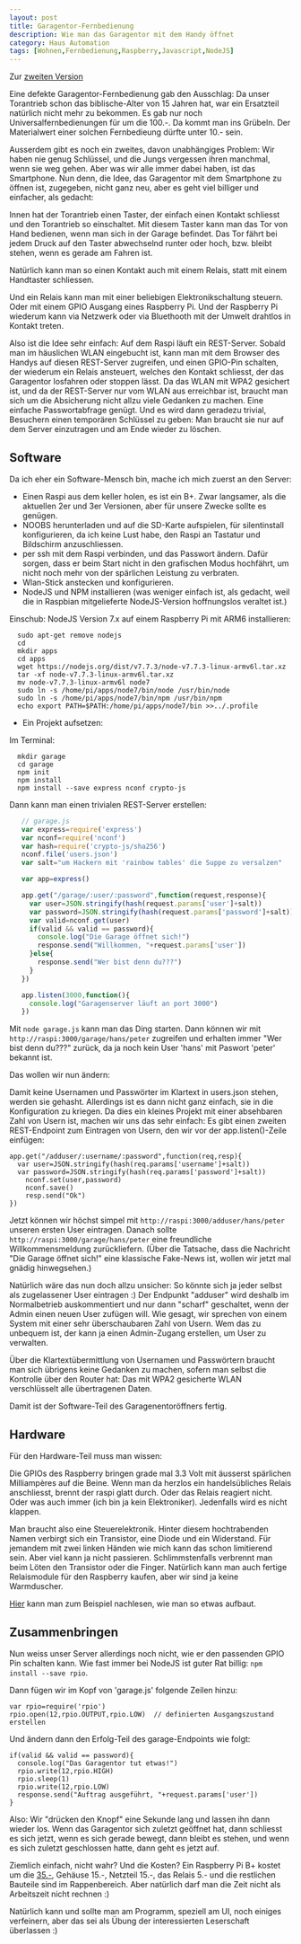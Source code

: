 ```yaml
---
layout: post
title: Garagentor-Fernbedienung
description: Wie man das Garagentor mit dem Handy öffnet
category: Haus Automation
tags: [Wohnen,Fernbedienung,Raspberry,Javascript,NodeJS]
---
```

Zur [zweiten Version](/2017/03/garagentor2)

Eine defekte Garagentor-Fernbedienung gab den Ausschlag: Da unser Torantrieb schon das biblische-Alter von 15 Jahren hat, war ein Ersatzteil natürlich nicht mehr zu bekommen. Es gab nur noch Universalfernbedienungen für um die 100.-. Da kommt man ins Grübeln. Der Materialwert einer solchen Fernbedieung dürfte unter 10.- sein.

Ausserdem gibt es noch ein zweites, davon unabhängiges Problem: Wir haben nie genug Schlüssel, und die Jungs vergessen ihren manchmal, wenn sie weg gehen. Aber was wir alle immer dabei haben, ist das Smartphone. Nun denn, die Idee, das Garagentor mit dem Smartphone zu öffnen ist, zugegeben, nicht ganz neu, aber es geht viel billiger und einfacher, als gedacht:

Innen hat der Torantrieb einen Taster, der einfach einen Kontakt schliesst und den Torantrieb so einschaltet. Mit diesem Taster kann man das Tor von Hand bedienen, wenn man sich in der Garage befindet. Das Tor fährt bei jedem Druck auf den Taster abwechselnd runter oder hoch, bzw. bleibt stehen, wenn es gerade am Fahren ist.

Natürlich kann man so einen Kontakt auch mit einem Relais, statt mit einem Handtaster schliessen.

Und ein Relais kann man mit einer beliebigen Elektronikschaltung steuern. Oder mit einem GPIO Ausgang eines Raspberry Pi. Und der Raspberry Pi wiederum kann via Netzwerk oder via Bluethooth mit der Umwelt drahtlos in Kontakt treten.

Also ist die Idee sehr einfach: Auf dem Raspi läuft ein REST-Server. Sobald man im häuslichen WLAN eingebucht ist, kann man mit dem Browser des Handys auf diesen REST-Server zugreifen, und einen GPIO-Pin schalten, der wiederum ein Relais ansteuert, welches den Kontakt schliesst, der das Garagentor losfahren oder stoppen lässt.
Da das WLAN mit WPA2 gesichert ist, und da der REST-Server nur vom WLAN aus erreichbar ist, braucht man sich um die Absicherung nicht allzu viele Gedanken zu machen. Eine einfache Passwortabfrage genügt. Und es wird dann geradezu trivial, Besuchern einen temporären Schlüssel zu geben: Man braucht sie nur auf dem Server einzutragen und am Ende wieder zu löschen.

## Software

Da ich eher ein Software-Mensch bin, mache ich mich zuerst an den Server:

 * Einen Raspi aus dem keller holen, es ist ein B+. Zwar langsamer, als die aktuellen 2er und 3er Versionen, aber für unsere Zwecke sollte es genügen.
 * NOOBS herunterladen und auf die SD-Karte aufspielen, für silentinstall konfigurieren, da ich keine Lust habe, den Raspi an Tastatur und Bildschirm anzuschliessen.
 * per ssh mit dem Raspi verbinden, und das Passwort ändern. Dafür sorgen, dass er beim Start nicht in den grafischen Modus hochfährt, um nicht noch mehr von der spärlichen Leistung zu verbraten.
 * Wlan-Stick anstecken und konfigurieren.
 * NodeJS und NPM installieren (was weniger einfach ist, als gedacht, weil die in Raspbian mitgelieferte NodeJS-Version hoffnungslos veraltet ist.)

Einschub: NodeJS Version 7.x auf einem Raspberry Pi mit ARM6 installieren:

      sudo apt-get remove nodejs
      cd
      mkdir apps
      cd apps
      wget https://nodejs.org/dist/v7.7.3/node-v7.7.3-linux-armv6l.tar.xz
      tar -xf node-v7.7.3-linux-armv6l.tar.xz
      mv node-v7.7.3-linux-armv6l node7
      sudo ln -s /home/pi/apps/node7/bin/node /usr/bin/node
      sudo ln -s /home/pi/apps/node7/bin/npm /usr/bin/npm
      echo export PATH=$PATH:/home/pi/apps/node7/bin >>../.profile

 * Ein Projekt aufsetzen:

Im Terminal:

      mkdir garage
      cd garage
      npm init
      npm install
      npm install --save express nconf crypto-js


 Dann kann man einen trivialen REST-Server erstellen:

 ```javascript
    // garage.js
    var express=require('express')
    var nconf=require('nconf')
    var hash=require('crypto-js/sha256')
    nconf.file('users.json')
    var salt="um Hackern mit 'rainbow tables' die Suppe zu versalzen"

    var app=express()

    app.get("/garage/:user/:password",function(request,response){
      var user=JSON.stringify(hash(request.params['user']+salt))
      var password=JSON.stringify(hash(request.params['password']+salt))
      var valid=nconf.get(user)
      if(valid && valid == password){
        console.log("Die Garage öffnet sich!")
        response.send("Willkommen, "+request.params['user'])
      }else{
        response.send("Wer bist denn du???")
      }
    })

    app.listen(3000,function(){
      console.log("Garagenserver läuft an port 3000")
    })
```

Mit `node garage.js` kann man das Ding starten. Dann können wir mit `http://raspi:3000/garage/hans/peter` zugreifen und erhalten immer "Wer bist denn du???" zurück, da ja noch kein User 'hans' mit Paswort 'peter' bekannt ist.

Das wollen wir nun ändern:

Damit keine Usernamen und Passwörter im Klartext in users.json stehen, werden sie gehasht.
Allerdings ist es dann nicht ganz einfach, sie in die Konfiguration zu kriegen. Da dies ein kleines Projekt mit einer absehbaren Zahl von Usern ist, machen wir uns das sehr einfach: Es gibt einen zweiten REST-Endpoint zum Eintragen von Usern, den wir vor der app.listen()-Zeile einfügen:

    app.get("/adduser/:username/:password",function(req,resp){
      var user=JSON.stringify(hash(req.params['username']+salt))
      var password=JSON.stringify(hash(req.params['password']+salt))
        nconf.set(user,password)
        nconf.save()
        resp.send("Ok")
    })

Jetzt können wir höchst simpel mit `http://raspi:3000/adduser/hans/peter` unseren ersten User eintragen. Danach sollte `http://raspi:3000/garage/hans/peter` eine freundliche Willkommensmeldung zurückliefern. (Über die Tatsache, dass die Nachricht "Die Garage öffnet sich!" eine klassische Fake-News ist, wollen wir jetzt mal gnädig hinwegsehen.)

Natürlich wäre das nun doch allzu unsicher: So könnte sich ja jeder selbst als zugelassener User eintragen :)
Der Endpunkt "adduser" wird deshalb im Normalbetrieb auskommentiert und nur dann "scharf" geschaltet, wenn der Admin einen neuen User zufügen will. Wie gesagt, wir sprechen von einem System mit einer sehr überschaubaren Zahl von Usern. Wem das zu unbequem ist, der kann ja einen Admin-Zugang erstellen, um User zu verwalten.

Über die Klartextübermittlung von Usernamen und Passwörtern braucht man sich übrigens keine Gedanken zu machen, sofern man selbst die Kontrolle über den Router hat: Das mit WPA2 gesicherte WLAN verschlüsselt alle übertragenen Daten.

Damit ist der Software-Teil des Garagenentoröffners fertig.

## Hardware

Für den Hardware-Teil muss man wissen:

Die GPIOs des Raspberry bringen grade mal 3.3 Volt mit äusserst spärlichen Milliampères auf die Beine. Wenn man da herzlos ein handelsübliches Relais anschliesst, brennt der raspi glatt durch. Oder das Relais reagiert nicht. Oder was auch immer (ich bin ja kein Elektroniker). Jedenfalls wird es nicht klappen.

Man braucht also eine Steuerelektronik. Hinter diesem hochtrabenden Namen verbirgt sich ein Transistor, eine Diode und ein Widerstand. Für jemandem mit zwei linken Händen wie mich kann das schon limitierend sein. Aber viel kann ja nicht passieren. Schlimmstenfalls verbrennt man beim Löten den Transistor oder die Finger. Natürlich kann man auch fertige Relaismodule für den Raspberry kaufen, aber wir sind ja keine Warmduscher.

[Hier](https://asciich.ch/wordpress/raspberry-pi-relais-ansteuern/) kann man zum Beispiel nachlesen, wie man so etwas aufbaut.

## Zusammenbringen

Nun weiss unser Server allerdings noch nicht, wie er den passenden GPIO Pin schalten kann.
Wie fast immer bei NodeJS ist guter Rat billig: `npm install --save rpio`.

Dann fügen wir im Kopf von 'garage.js' folgende Zeilen hinzu:

    var rpio=require('rpio')
    rpio.open(12,rpio.OUTPUT,rpio.LOW)  // definierten Ausgangszustand erstellen

Und ändern dann den Erfolg-Teil des garage-Endpoints wie folgt:

    if(valid && valid == password){
      console.log("Das Garagentor tut etwas!")
      rpio.write(12,rpio.HIGH)
      rpio.sleep(1)
      rpio.write(12,rpio.LOW)
      response.send("Auftrag ausgeführt, "+request.params['user'])
    }

Also: Wir "drücken den Knopf" eine Sekunde lang und lassen ihn dann wieder los. Wenn das Garagentor sich zuletzt geöffnet hat, dann schliesst es sich jetzt, wenn es sich gerade bewegt, dann bleibt es stehen, und wenn es sich zuletzt geschlossen hatte, dann geht es jetzt auf.

Ziemlich einfach, nicht wahr? Und die Kosten? Ein Raspberry Pi B+ kostet um die [35.-](https://www.pi-shop.ch/raspberry-pi), Gehäuse 15.-, Netzteil 15.-, das Relais 5.- und die restlichen Bauteile sind im Rappenbereich. Aber natürlich darf man die Zeit nicht als Arbeitszeit nicht rechnen :)

Natürlich kann und sollte man am Programm, speziell am UI, noch einiges verfeinern, aber das sei als Übung der interessierten Leserschaft überlassen :)

